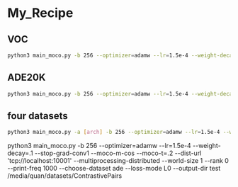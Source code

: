 # My_Recipe

## VOC

```bash
python3 main_moco.py -b 256 --optimizer=adamw --lr=1.5e-4 --weight-decay=.1 --stop-grad-conv1 --moco-m-cos --moco-t=.2 --dist-url 'tcp://localhost:10001' --multiprocessing-distributed --world-size 1 --rank 0 --print-freq 1000 --choose-dataset voc --loss-mode L0 [/path/to/Contrastivepairs]
```

## ADE20K

```bash
python3 main_moco.py -b 256 --optimizer=adamw --lr=1.5e-4 --weight-decay=.1 --stop-grad-conv1 --moco-m-cos --moco-t=.2 --dist-url 'tcp://localhost:10001' --multiprocessing-distributed --world-size 1 --rank 0 --print-freq 1000 --choose-dataset ade --loss-mode L0 [/path/to/Contrastivepairs]
```

## four datasets

```bash
python3 main_moco.py -a [arch] -b 256 --optimizer=adamw --lr=1.5e-4 --weight-decay=.1 --stop-grad-conv1 --moco-m-cos --moco-t=.2 --dist-url 'tcp://192.168.1.1:10001' --multiprocessing-distributed --world-size 2 --rank [num_rank] --print-freq 1000 --choose-dataset voc city ade coco --loss-mode L0 [/path/to/Contrastivepairs]
```

python3 main_moco.py -b 256 --optimizer=adamw --lr=1.5e-4 --weight-decay=.1 --stop-grad-conv1 --moco-m-cos --moco-t=.2 --dist-url 'tcp://localhost:10001' --multiprocessing-distributed --world-size 1 --rank 0 --print-freq 1000 --choose-dataset ade --loss-mode L0 --output-dir test /media/quan/datasets/ContrastivePairs
